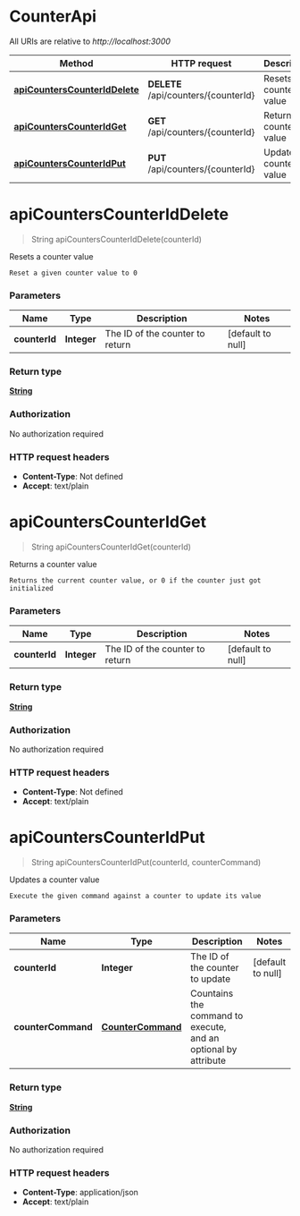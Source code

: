 # CounterApi

All URIs are relative to *http://localhost:3000*

Method | HTTP request | Description
------------- | ------------- | -------------
[**apiCountersCounterIdDelete**](CounterApi.md#apiCountersCounterIdDelete) | **DELETE** /api/counters/{counterId} | Resets a counter value
[**apiCountersCounterIdGet**](CounterApi.md#apiCountersCounterIdGet) | **GET** /api/counters/{counterId} | Returns a counter value
[**apiCountersCounterIdPut**](CounterApi.md#apiCountersCounterIdPut) | **PUT** /api/counters/{counterId} | Updates a counter value


<a name="apiCountersCounterIdDelete"></a>
# **apiCountersCounterIdDelete**
> String apiCountersCounterIdDelete(counterId)

Resets a counter value

    Reset a given counter value to 0

### Parameters

Name | Type | Description  | Notes
------------- | ------------- | ------------- | -------------
 **counterId** | **Integer**| The ID of the counter to return | [default to null]

### Return type

[**String**](..//Models/string.md)

### Authorization

No authorization required

### HTTP request headers

- **Content-Type**: Not defined
- **Accept**: text/plain

<a name="apiCountersCounterIdGet"></a>
# **apiCountersCounterIdGet**
> String apiCountersCounterIdGet(counterId)

Returns a counter value

    Returns the current counter value, or 0 if the counter just got initialized

### Parameters

Name | Type | Description  | Notes
------------- | ------------- | ------------- | -------------
 **counterId** | **Integer**| The ID of the counter to return | [default to null]

### Return type

[**String**](..//Models/string.md)

### Authorization

No authorization required

### HTTP request headers

- **Content-Type**: Not defined
- **Accept**: text/plain

<a name="apiCountersCounterIdPut"></a>
# **apiCountersCounterIdPut**
> String apiCountersCounterIdPut(counterId, counterCommand)

Updates a counter value

    Execute the given command against a counter to update its value

### Parameters

Name | Type | Description  | Notes
------------- | ------------- | ------------- | -------------
 **counterId** | **Integer**| The ID of the counter to update | [default to null]
 **counterCommand** | [**CounterCommand**](..//Models/CounterCommand.md)| Countains the command to execute, and an optional by attribute |

### Return type

[**String**](..//Models/string.md)

### Authorization

No authorization required

### HTTP request headers

- **Content-Type**: application/json
- **Accept**: text/plain

